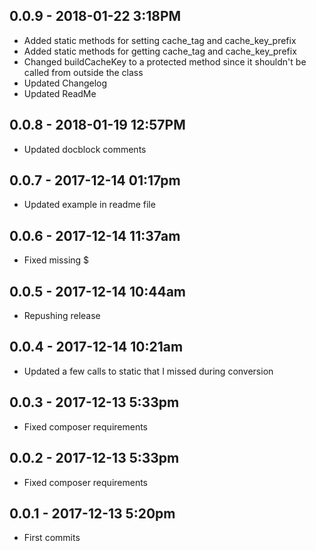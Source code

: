 ## 0.0.9 - 2018-01-22 3:18PM

- Added static methods for setting cache_tag and cache_key_prefix
- Added static methods for getting cache_tag and cache_key_prefix
- Changed buildCacheKey to a protected method since it shouldn't be called from outside the class
- Updated Changelog
- Updated ReadMe

## 0.0.8 - 2018-01-19 12:57PM

- Updated docblock comments

## 0.0.7 - 2017-12-14 01:17pm

- Updated example in readme file

## 0.0.6 - 2017-12-14 11:37am

- Fixed missing $

## 0.0.5 - 2017-12-14 10:44am

- Repushing release

## 0.0.4 - 2017-12-14 10:21am

- Updated a few calls to static that I missed during conversion

## 0.0.3 - 2017-12-13 5:33pm

- Fixed composer requirements

## 0.0.2 - 2017-12-13 5:33pm

- Fixed composer requirements

## 0.0.1 - 2017-12-13 5:20pm

- First commits
